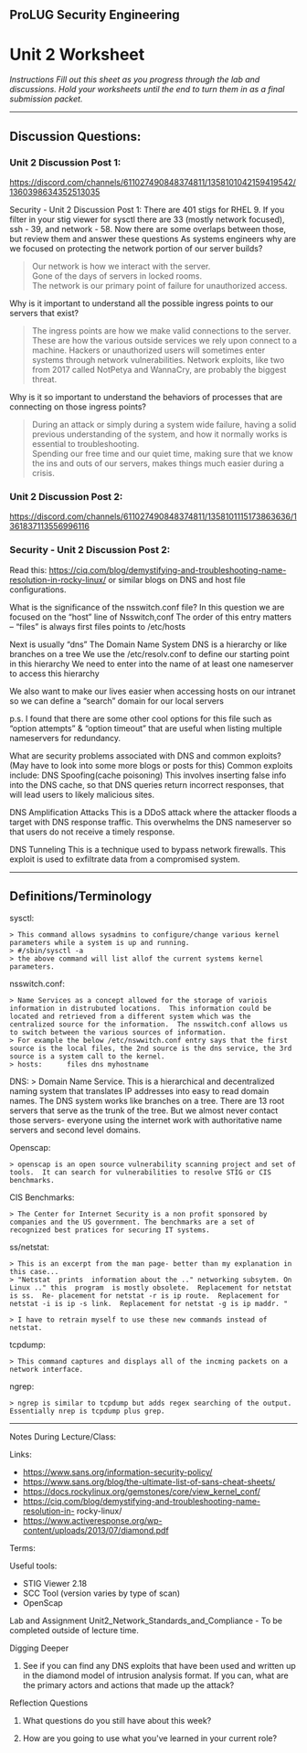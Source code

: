﻿## ProLUG Security Engineering 
# Unit 2 Worksheet


*Instructions*
*Fill out this sheet as you progress through the lab and discussions. Hold your worksheets until the end to turn them in as a final submission packet.*

---

## Discussion Questions:

### Unit 2 Discussion Post 1: 

https://discord.com/channels/611027490848374811/1358101042159419542/1360398634352513035

Security - Unit 2 Discussion Post 1: 
There are 401 stigs for RHEL 9. If you filter in your stig viewer for sysctl there are 33 (mostly network focused), ssh - 39, and network - 58. Now there are some overlaps between those, but review them and answer these questions
As systems engineers why are we focused on protecting the network portion of our server builds?

> Our network is how we interact with the server.  
Gone of the days of servers in locked rooms.  
The network is our primary point of failure for unauthorized access.  


Why is it important to understand all the possible ingress points to our servers that exist?

> The ingress points are how we make valid connections to the server. 
These are how the various outside services we rely upon connect to a machine.
Hackers or unauthorized users will sometimes enter systems through network vulnerabilities. 
Network exploits, like two from 2017 called NotPetya and WannaCry, are probably the biggest threat.


Why is it so important to understand the behaviors of processes that are connecting on those ingress points?

> During an attack or simply during a system wide failure, having a solid previous understanding of the system, and how it normally works is essential to troubleshooting.  
Spending our free time and our quiet time, making sure that we know the ins and outs of our servers, makes things much easier during a crisis.




### Unit 2 Discussion Post 2: 

https://discord.com/channels/611027490848374811/1358101115173863636/1361837113556996116

### Security - Unit 2 Discussion Post 2: 
Read this: https://ciq.com/blog/demystifying-and-troubleshooting-name-resolution-in-rocky-linux/ or similar blogs on DNS and host file configurations.

What is the significance of the nsswitch.conf file?
In this question we are focused on the “host” line of Nsswitch,conf 
The order of this entry matters – “files” is always first 
files points to /etc/hosts


Next is usually “dns”
The Domain Name System DNS is a hierarchy or like branches on a tree
We use the /etc/resolv.conf to define our starting point in this hierarchy
We need to enter into the name of at least one nameserver to access this hierarchy

We also want to make our lives easier when accessing hosts on our intranet so we can define a “search” domain for our local servers

p.s. I found that there are some other cool options for this file such as “option attempts” & “option timeout” that are useful when listing multiple nameservers for redundancy.


What are security problems associated with DNS and common exploits? 
(May have to look into some more blogs or posts for this)
Common exploits include:
DNS Spoofing(cache poisoning)
This involves inserting false info into the DNS cache, so that DNS queries return incorrect responses, that will lead users to likely malicious sites.


DNS Amplification Attacks
This is a DDoS attack where the attacker floods a target with DNS response traffic.  This overwhelms the DNS nameserver so that users do not receive a timely response.

DNS Tunneling
This is a technique used to bypass network firewalls.  This exploit is used to exfiltrate data from a compromised system.


---

## Definitions/Terminology

sysctl:

    > This command allows sysadmins to configure/change various kernel parameters while a system is up and running.  
    > #/sbin/sysctl -a
    > the above command will list allof the current systems kernel parameters.

nsswitch.conf:

    > Name Services as a concept allowed for the storage of variois information in distrubuted locations.  This information could be located and retrieved from a different system which was the centralized source for the information.  The nsswitch.conf allows us to switch between the various sources of information.
    > For example the below /etc/nswwitch.conf entry says that the first source is the local files, the 2nd source is the dns service, the 3rd source is a system call to the kernel.
    > hosts:      files dns myhostname

DNS:
    > Domain Name Service.  This is a hierarchical and decentralized naming system that translates IP addresses into easy to read domain names. The DNS system works like branches on a tree.  There are 13 root servers that serve as the trunk of the tree.  But we almost never contact those servers-  everyone using the internet work with authoritative name servers and second level domains.

Openscap:

    > openscap is an open source vulnerability scanning project and set of tools.  It can search for vulnerabilities to resolve STIG or CIS benchmarks.

CIS Benchmarks:

    > The Center for Internet Security is a non profit sponsored by companies and the US government. The benchmarks are a set of recognized best pratices for securing IT systems.

ss/netstat:

    > This is an excerpt from the man page- better than my explanation in this case...
    > "Netstat  prints  information about the .." networking subsytem. On Linux .." this  program  is mostly obsolete.  Replacement for netstat is ss.  Re‐ placement for netstat -r is ip route.  Replacement for netstat -i is ip -s link.  Replacement for netstat -g is ip maddr. "

    > I have to retrain myself to use these new commands instead of netstat.

tcpdump:

    > This command captures and displays all of the incming packets on a network interface.

ngrep:

    > ngrep is similar to tcpdump but adds regex searching of the output.  Essentially nrep is tcpdump plus grep.

---

Notes During Lecture/Class:

Links:
* https://www.sans.org/information-security-policy/
* https://www.sans.org/blog/the-ultimate-list-of-sans-cheat-sheets/
* https://docs.rockylinux.org/gemstones/core/view_kernel_conf/
* https://ciq.com/blog/demystifying-and-troubleshooting-name-resolution-in- rocky-linux/
* https://www.activeresponse.org/wp-content/uploads/2013/07/diamond.pdf


Terms:


Useful tools:
* STIG Viewer 2.18
* SCC Tool (version varies by type of scan)
* OpenScap


Lab and Assignment
Unit2_Network_Standards_and_Compliance - To be completed outside of lecture
time.

Digging Deeper
1. See if you can find any DNS exploits that have been used and written up in the diamond model of intrusion analysis format. If you can, what are the primary actors and actions that made up the attack?


Reflection Questions
1. What questions do you still have about this week?


2. How are you going to use what you've learned in your current role?
